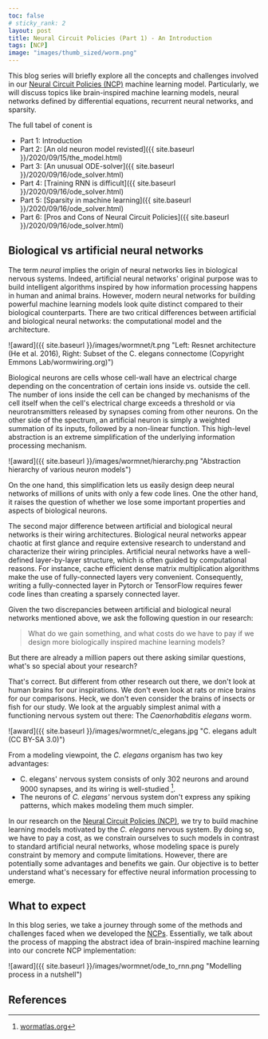```yaml
---
toc: false
# sticky_rank: 2
layout: post
title: Neural Circuit Policies (Part 1) - An Introduction
tags: [NCP]
image: "images/thumb_sized/worm.png"
---
```


This blog series will briefly explore all the concepts and challenges involved in our [Neural Circuit Policies (NCP)]((https://rdcu.be/b8sEo)) machine learning model. 
Particularly, we will discuss topics like brain-inspired machine learning models, neural networks defined by differential equations, recurrent neural networks, and sparsity.

The full tabel of conent is

- Part 1: Introduction
- Part 2: [An old neuron model revisted]({{ site.baseurl }}/2020/09/15/the_model.html)
- Part 3: [An unusual ODE-solver]({{ site.baseurl }}/2020/09/16/ode_solver.html)
- Part 4: [Training RNN is difficult]({{ site.baseurl }}/2020/09/16/ode_solver.html)
- Part 5: [Sparsity in machine learning]({{ site.baseurl }}/2020/09/16/ode_solver.html)
- Part 6: [Pros and Cons of Neural Circuit Policies]({{ site.baseurl }}/2020/09/16/ode_solver.html)

## Biological vs artificial neural networks

The term *neural* implies the origin of neural networks lies in biological nervous systems. Indeed, artificial neural networks' original purpose was to build intelligent algorithms inspired by how information processing happens in human and animal brains. 
However, modern neural networks for building powerful machine learning models look quite distinct compared to their biological counterparts.
There are two critical differences between artificial and biological neural networks: the computational model and the architecture.

![award]({{ site.baseurl }}/images/wormnet/t.png "Left: Resnet architecture (He et al. 2016), Right: Subset of the C. elegans connectome (Copyright Emmons Lab/wormwiring.org)")

Biological neurons are cells whose cell-wall have an electrical charge depending on the concentration of certain ions inside vs. outside the cell. 
The number of ions inside the cell can be changed by mechanisms of the cell itself when the cell's electrical charge exceeds a threshold or via neurotransmitters released by synapses coming from other neurons. 
On the other side of the spectrum, an artificial neuron is simply a weighted summation of its inputs, followed by a non-linear function. This high-level abstraction is an extreme simplification of the underlying information processing mechanism. 

![award]({{ site.baseurl }}/images/wormnet/hierarchy.png "Abstraction hierarchy of various neuron models")

On the one hand, this simplification lets us easily design deep neural networks of millions of units with only a few code lines.
One the other hand, it raises the question of whether we lose some important properties and aspects of biological neurons.

The second major difference between artificial and biological neural networks is their wiring architectures.
Biological neural networks appear chaotic at first glance and require extensive research to understand and characterize their wiring principles. 
Artificial neural networks have a well-defined layer-by-layer structure, which is often guided by computational reasons. For instance, cache efficient dense matrix multiplication algorithms make the use of fully-connected layers very convenient. Consequently, writing a fully-connected layer in Pytorch or TensorFlow requires fewer code lines than creating a sparsely connected layer.

Given the two discrepancies between artificial and biological neural networks mentioned above, we ask the following question in our research:

> What do we gain something, and what costs do we have to pay if we design more biologically inspired machine learning models?

But there are already a million papers out there asking similar questions, what's so special about your research?

That's correct. But different from other research out there, we don't look at human brains for our inspirations.
We don't even look at rats or mice brains for our comparisons.
Heck, we don't even consider the brains of insects or fish for our study.
We look at the arguably simplest animal with a functioning nervous system out there: The *Caenorhabditis elegans* worm.

![award]({{ site.baseurl }}/images/wormnet/c_elegans.jpg "C. elegans adult (CC BY-SA 3.0)")

From a modeling viewpoint, the *C. elegans* organism has two key advantages:

- C. elegans' nervous system consists of only 302 neurons and around 9000 synapses, and its wiring is well-studied [^1]. 
- The neurons of *C. elegans'* nervous system don't express any spiking patterns, which makes modeling them much simpler.

In our research on the [Neural Circuit Policies (NCP)]((https://rdcu.be/b8sEo)), we try to build machine learning models motivated by the *C. elegans* nervous system. 
By doing so, we have to pay a cost, as we constrain ourselves to such models in contrast to standard artificial neural networks, whose modeling space is purely constraint by memory and compute limitations.
However, there are potentially some advantages and benefits we gain.
Our objective is to better understand what's necessary for effective neural information processing to emerge. 

## What to expect

In this blog series, we take a journey through some of the methods and challenges faced when we developed the [NCPs](https://rdcu.be/b8sEo). 
Essentially, we talk about the process of mapping the abstract idea of brain-inspired machine learning into our concrete NCP implementation:

![award]({{ site.baseurl }}/images/wormnet/ode_to_rnn.png "Modelling process in a nutshell")


## References

[^1]: [wormatlas.org](https://www.wormatlas.org/)

